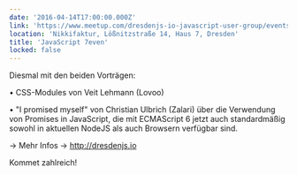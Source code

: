 ```yaml
---
date: '2016-04-14T17:00:00.000Z'
link: 'https://www.meetup.com/dresdenjs-io-javascript-user-group/events/228106537'
location: 'Nikkifaktur, Lößnitzstraße 14, Haus 7, Dresden'
title: 'JavaScript 7even'
locked: false
---
```

Diesmal mit den beiden Vorträgen:

• CSS-Modules von Veit Lehmann (Lovoo)

• "I promised myself" von Christian Ulbrich (Zalari) über die Verwendung von Promises in JavaScript, die mit ECMAScript 6 jetzt auch standardmäßig sowohl in aktuellen NodeJS als auch Browsern verfügbar sind.

-> Mehr Infos -> http://dresdenjs.io

Kommet zahlreich!
